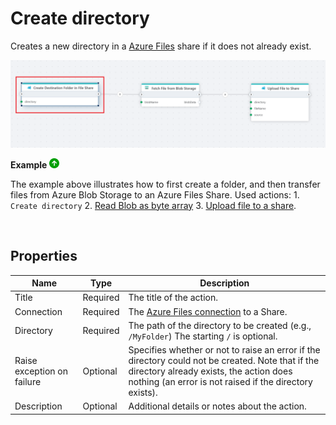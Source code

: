 # Create directory

Creates a new directory in a [Azure Files](https://learn.microsoft.com/en-us/azure/storage/files/storage-files-introduction) share if it does not already exist.

![img](../../../../images/flow/create-directory-flow.png)


**Example** ![img](../../../../images/strz.jpg)

The example above illustrates how to first create a folder, and then transfer files from Azure Blob Storage to an Azure Files Share. Used actions: 1. `Create directory` 2. [Read Blob as byte array](../azure-blob-storage/read-blob-as-byte-array.md) 3. [Upload file to a share](upload-file.md).

</br>

## Properties


| Name                        | Type      | Description |
|-----------------------------|-----------|--------------------------------------------------------|
| Title                       | Required  | The title of the action. |
| Connection                  | Required  | The [Azure Files connection](./connecting-to-azure-files.md) to a Share. |
| Directory                   | Required  | The path of the directory to be created (e.g., `/MyFolder`) The starting `/` is optional. |
| Raise exception on failure  | Optional  | Specifies whether or not to raise an error if the directory could not be created. Note that if the directory already exists, the action does nothing (an error is not raised if the directory exists). |
| Description                 | Optional  | Additional details or notes about the action. |
